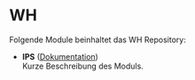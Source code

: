 # WH

Folgende Module beinhaltet das WH Repository:

- __IPS__ ([Dokumentation](IPS))  
	Kurze Beschreibung des Moduls.